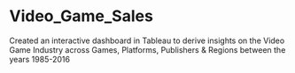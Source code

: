 # Video_Game_Sales

Created an interactive dashboard in Tableau to derive insights on the Video Game Industry across Games, Platforms, Publishers & Regions between the years 1985-2016
